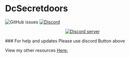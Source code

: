 
# DcSecretdoors
![GitHub issues](https://img.shields.io/github/issues/doragoncraft/sercetdoor.svg?style=for-the-badge)
[![Discord](https://img.shields.io/discord/381442112400523264.svg?style=for-the-badge)](https://discordapp.com/invite/VMx9JmY)
<p align="center">
  <a href="https://discord.gg/VMx9JmY"><img src="https://discordapp.com/api/guilds/381442112400523264/widget.png?style=banner2" alt="Discord server"></a>
</p>
### For help and updates Please use discord Button above


View my other resources [Here:](https://www.spigotmc.org/resources/authors/doragoncraft.126499/)
